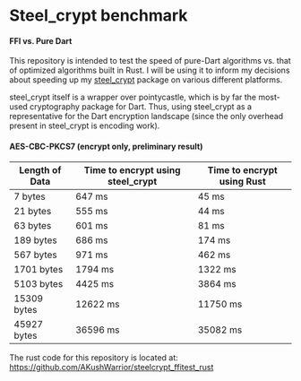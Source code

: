 # Steel_crypt benchmark
#### FFI vs. Pure Dart

This repository is intended to test the speed of pure-Dart algorithms vs. that of optimized algorithms built in Rust.
I will be using it to inform my decisions about speeding up my [steel_crypt](https://pub.dev/packages/steel_crypt) 
package on various different platforms.

steel_crypt itself is a wrapper over pointycastle, which is by far the most-used cryptography package for Dart. Thus,
using steel_crypt as a representative for the Dart encryption landscape (since the only overhead present in steel_crypt
is encoding work). 

#### AES-CBC-PKCS7 (encrypt only, preliminary result)

| Length of Data | Time to encrypt using steel_crypt | Time to encrypt using Rust |
|----------------|-----------------------------------|----------------------------|
| 7 bytes        | 647 ms                            | 45 ms                      |
| 21 bytes       | 555 ms                            | 44 ms                      |
| 63 bytes       | 601 ms                            | 81 ms                      |
| 189 bytes      | 686 ms                            | 174 ms                     |
| 567 bytes      | 971 ms                            | 462 ms                     |
| 1701 bytes     | 1794 ms                           | 1322 ms                    |
| 5103 bytes     | 4425 ms                           | 3864 ms                    |
| 15309 bytes    | 12622 ms                          | 11750 ms                   |
| 45927 bytes    | 36596 ms                          | 35082 ms                   |

The rust code for this repository is located at: https://github.com/AKushWarrior/steelcrypt_ffitest_rust
